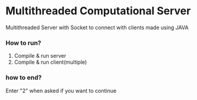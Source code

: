 # Multithreaded Computational Server

<p>Multithreaded Server with Socket to connect with clients made using JAVA</p>

### How to run?

1. Compile & run server
2. Compile & run client(multiple)

### how to end?

<p>Enter "2" when asked if you want to continue</p>
